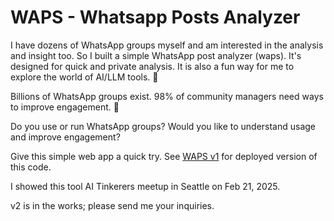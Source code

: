 # WAPS - Whatsapp Posts Analyzer

I have dozens of WhatsApp groups myself and am interested in the analysis and insight too. 
So I built a simple WhatsApp post analyzer (waps).
It's designed for quick and private analysis. It is also a fun way for me to explore the world of AI/LLM tools. 🤖

Billions of WhatsApp groups exist. 
98% of community managers need ways to improve engagement. 🚀

Do you use or run WhatsApp groups? 
Would you like to understand usage and improve engagement? 

Give this simple web app a quick try.
See [WAPS v1](https://play.hemocoel.com/waps) for deployed version of this code.


I showed this tool AI Tinkerers meetup in Seattle on Feb 21, 2025.

v2 is in the works; please send me your inquiries.
